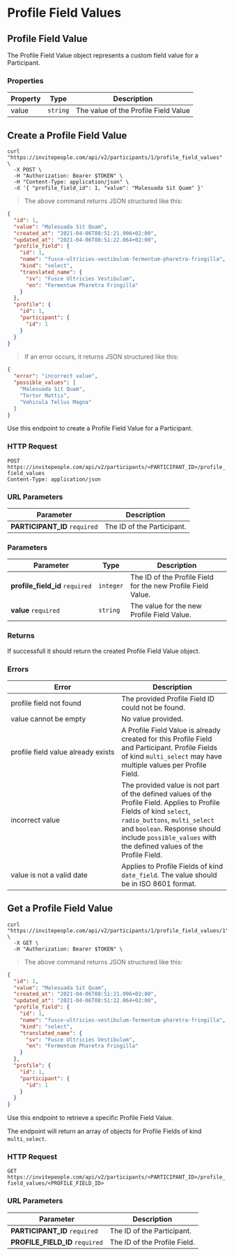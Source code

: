 # Profile Field Values

## Profile Field Value

The Profile Field Value object represents a custom field value for a Participant.

### Properties

Property | Type | Description
--------- | ----------- | -----------
value | `string` | The value of the Profile Field Value

## Create a Profile Field Value

```shell
curl "https://invitepeople.com/api/v2/participants/1/profile_field_values" \
  -X POST \
  -H "Authorization: Bearer $TOKEN" \
  -H "Content-Type: application/json" \
  -d '{ "profile_field_id": 1, "value": "Malesuada Sit Quam" }'
```

> The above command returns JSON structured like this:

```json
{
  "id": 1,
  "value": "Malesuada Sit Quam",
  "created_at": "2021-04-06T08:51:21.996+02:00",
  "updated_at": "2021-04-06T08:51:22.064+02:00",
  "profile_field": {
    "id": 1,
    "name": "fusce-ultricies-vestibulum-fermentum-pharetra-fringilla",
    "kind": "select",
    "translated_name": {
      "sv": "Fusce Ultricies Vestibulum",
      "en": "Fermentum Pharetra Fringilla"
    }
  },
  "profile": {
    "id": 1,
    "participant": {
      "id": 1
    }
  }
}
```

> If an error occurs, it returns JSON structured like this:

```json
{
  "error": "incorrect value",
  "possible_values": [
    "Malesuada Sit Quam",
    "Tortor Mattis",
    "Vehicula Tellus Magna"
  ]
}
```

Use this endpoint to create a Profile Field Value for a Participant.

### HTTP Request

`POST https://invitepeople.com/api/v2/participants/<PARTICIPANT_ID>/profile_field_values`
<br>
`Content-Type: application/json`

### URL Parameters

Parameter | Description
--------- | -----------
**PARTICIPANT_ID**&nbsp;`required` | The ID of the Participant.

### Parameters

Parameter | Type | Description
--------- | ----------- | -----------
**profile_field_id**&nbsp;`required` | `integer` | The ID of the Profile Field for the new Profile Field Value.
**value**&nbsp;`required` | `string` | The value for the new Profile Field Value.

### Returns

If successfull it should return the created Profile Field Value object.

### Errors

Error | Description
--------- | -----------
profile&nbsp;field&nbsp;not&nbsp;found | The provided Profile Field ID could not be found.
value&nbsp;cannot&nbsp;be&nbsp;empty | No value provided.
profile&nbsp;field&nbsp;value&nbsp;already&nbsp;exists | A Profile Field Value is already created for this Profile Field and Participant. Profile Fields of kind `multi_select` may have multiple values per Profile Field.
incorrect&nbsp;value | The provided value is not part of the defined values of the Profile Field. Applies to Profile Fields of kind `select`, `radio_buttons`, `multi_select` and `boolean`. Response should include `possible_values` with the defined values of the Profile Field.
value&nbsp;is&nbsp;not&nbsp;a&nbsp;valid&nbsp;date | Applies to Profile Fields of kind `date_field`. The value should be in ISO 8601 format.

## Get a Profile Field Value

```shell
curl "https://invitepeople.com/api/v2/participants/1/profile_field_values/1" \
  -X GET \
  -H "Authorization: Bearer $TOKEN" \
```

> The above command returns JSON structured like this:

```json
{
  "id": 1,
  "value": "Malesuada Sit Quam",
  "created_at": "2021-04-06T08:51:21.996+02:00",
  "updated_at": "2021-04-06T08:51:22.064+02:00",
  "profile_field": {
    "id": 1,
    "name": "fusce-ultricies-vestibulum-fermentum-pharetra-fringilla",
    "kind": "select",
    "translated_name": {
      "sv": "Fusce Ultricies Vestibulum",
      "en": "Fermentum Pharetra Fringilla"
    }
  },
  "profile": {
    "id": 1,
    "participant": {
      "id": 1
    }
  }
}
```

Use this endpoint to retrieve a specific Profile Field Value.

The endpoint will return an array of objects for Profile Fields of kind `multi_select`.

### HTTP Request

`GET https://invitepeople.com/api/v2/participants/<PARTICIPANT_ID>/profile_field_values/<PROFILE_FIELD_ID>`

### URL Parameters

Parameter | Description
--------- | -----------
**PARTICIPANT_ID**&nbsp;`required` | The ID of the Participant.
**PROFILE_FIELD_ID**&nbsp;`required` | The ID of the Profile Field.